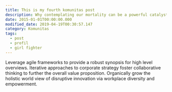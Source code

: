 ```yaml
---
title: This is my fourth komunitas post
description: Why contemplating our mortality can be a powerful catalyst for change
date: 2015-01-01T00:00:00.000
modified_date: 2019-04-19T00:30:57.147
category: Komunitas
tags:
  - post
  - profil
  - girl fighter
---
```

Leverage agile frameworks to provide a robust synopsis for high level overviews. Iterative approaches to corporate strategy foster collaborative thinking to further the overall value proposition. Organically grow the holistic world view of disruptive innovation via workplace diversity and empowerment.
